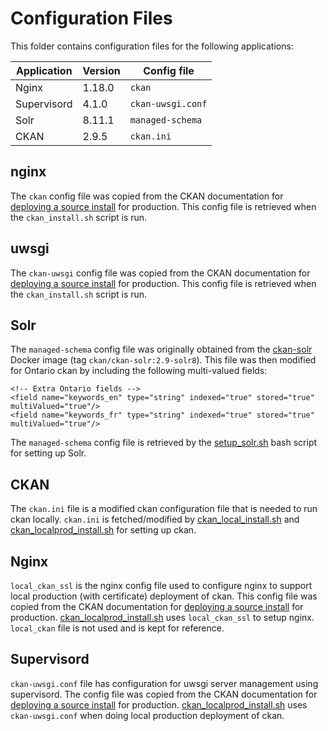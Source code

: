 # Configuration Files

This folder contains configuration files for the following applications:

| Application | Version | Config file |
| ----------- | ------- |------------ |
| Nginx       | 1.18.0 |`ckan`|
| Supervisord | 4.1.0  |`ckan-uwsgi.conf`|
| Solr        | 8.11.1 |`managed-schema`|
| CKAN        | 2.9.5  |`ckan.ini`|

## nginx
The `ckan` config file was copied from the CKAN documentation for [deploying a source install](https://docs.ckan.org/en/2.9/maintaining/installing/deployment.html#create-the-nginx-config-file) for production. This config file is retrieved when the `ckan_install.sh` script is run.

## uwsgi
The `ckan-uwsgi` config file was copied from the CKAN documentation for [deploying a source install](https://docs.ckan.org/en/2.9/maintaining/installing/deployment.html#id2) for production. This config file is retrieved when the `ckan_install.sh` script is run.


## Solr

The `managed-schema` config file was originally obtained from the [ckan-solr](https://github.com/ckan/ckan-solr) Docker image (tag `ckan/ckan-solr:2.9-solr8`). This file was then modified for Ontario ckan by including the following multi-valued fields:
```
<!-- Extra Ontario fields -->
<field name="keywords_en" type="string" indexed="true" stored="true" multiValued="true"/>
<field name="keywords_fr" type="string" indexed="true" stored="true" multiValued="true"/>

```

The `managed-schema` config file is retrieved by the [setup_solr.sh](https://github.com/ongov/ckanext-ontario_theme/blob/solr8/scripts/setup_solr.sh) bash script for setting up Solr.   

## CKAN
The `ckan.ini` file is a modified ckan configuration file that is needed to run ckan locally.
`ckan.ini` is fetched/modified by [ckan_local_install.sh](https://github.com/ongov/ckanext-ontario_theme/blob/ckan_script/scripts/ckan_local_install.sh) and [ckan_localprod_install.sh](https://github.com/ongov/ckanext-ontario_theme/blob/ckan_script/scripts/ckan_localprod_install.sh) for setting up ckan.

## Nginx
`local_ckan_ssl` is the nginx config file used to configure nginx to support local production (with certificate) deployment of ckan. This config file was copied from the CKAN documentation for [deploying a source install](https://docs.ckan.org/en/2.9/maintaining/installing/deployment.html#create-the-nginx-config-file) for production.
[ckan_localprod_install.sh](https://github.com/ongov/ckanext-ontario_theme/blob/ckan_script/scripts/ckan_localprod_install.sh) uses `local_ckan_ssl` to setup nginx. `local_ckan` file is not used and is kept for reference.

## Supervisord
`ckan-uwsgi.conf` file has configuration for uwsgi server management using supervisord. The config file was copied from the CKAN documentation for [deploying a source install](https://docs.ckan.org/en/2.9/maintaining/installing/deployment.html#id2) for production.
[ckan_localprod_install.sh](https://github.com/ongov/ckanext-ontario_theme/blob/ckan_script/scripts/ckan_localprod_install.sh) uses `ckan-uwsgi.conf` when doing local production deployment of ckan.
